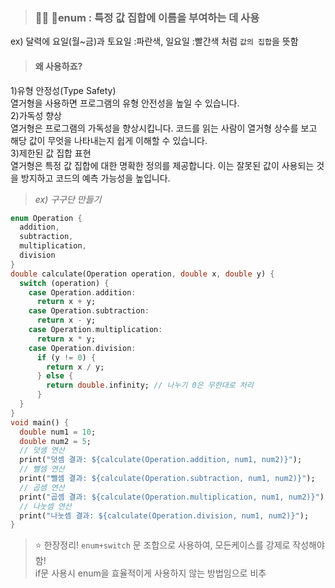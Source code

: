 > ### 🙋🏻 enum : 특정 값 집합에 이름을 부여하는 데 사용
ex) 달력에 요일(월~금)과 토요일 :파란색, 일요일 :빨간색 처럼 `값의 집합`을 뜻함

> #### 왜 사용하죠?
1)유형 안정성(Type Safety)<br>
열거형을 사용하면 프로그램의 유형 안전성을 높일 수 있습니다.<br>
2)가독성 향상<br>
열거형은 프로그램의 가독성을 향상시킵니다. 코드를 읽는 사람이 열거형 상수를 보고 해당 값이 무엇을 나타내는지 쉽게 이해할 수 있습니다.<br>
3)제한된 값 집합 표현<br>
열거형은 특정 값 집합에 대한 명확한 정의를 제공합니다. 이는 잘못된 값이 사용되는 것을 방지하고 코드의 예측 가능성을 높입니다.<br>

> _ex) 구구단 만들기_
```dart
enum Operation {
  addition,
  subtraction,
  multiplication,
  division
}
double calculate(Operation operation, double x, double y) {
  switch (operation) {
    case Operation.addition:
      return x + y;
    case Operation.subtraction:
      return x - y;
    case Operation.multiplication:
      return x * y;
    case Operation.division:
      if (y != 0) {
        return x / y;
      } else {
        return double.infinity; // 나누기 0은 무한대로 처리
      }
  }
}
void main() {
  double num1 = 10;
  double num2 = 5;
  // 덧셈 연산
  print("덧셈 결과: ${calculate(Operation.addition, num1, num2)}");
  // 뺄셈 연산
  print("뺄셈 결과: ${calculate(Operation.subtraction, num1, num2)}");
  // 곱셈 연산
  print("곱셈 결과: ${calculate(Operation.multiplication, num1, num2)}");
  // 나눗셈 연산
  print("나눗셈 결과: ${calculate(Operation.division, num1, num2)}");
}
```

> ⭐️ 한장정리!
`enum+switch` 문 조합으로 사용하여, 모든케이스를 강제로 작성해야함!<br>
if문 사용시 enum을 효율적이게 사용하지 않는 방법임으로 비추
